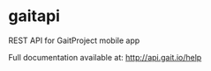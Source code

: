 # gaitapi

REST API for GaitProject mobile app

Full documentation available at: http://api.gait.io/help
